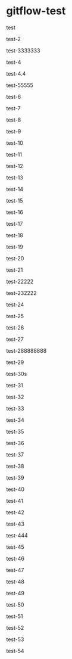 # gitflow-test

test

test-2

test-3333333

test-4

test-4.4

test-55555

test-6

test-7

test-8

test-9

test-10

test-11

test-12

test-13

test-14

test-15

test-16

test-17

test-18

test-19

test-20

test-21

test-22222

test-232222

test-24

test-25

test-26

test-27

test-288888888

test-29

test-30s

test-31

test-32

test-33

test-34

test-35

test-36

test-37

test-38

test-39

test-40

test-41

test-42

test-43

test-444

test-45

test-46

test-47

test-48

test-49

test-50

test-51

test-52

test-53

test-54
